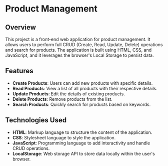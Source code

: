 
# Product Management

## Overview

This project is a front-end web application for product management. It allows users to perform full CRUD (Create, Read, Update, Delete) operations and search for products. The application is built using HTML, CSS, and JavaScript, and it leverages the browser's Local Storage to persist data.

## Features

- **Create Products**: Users can add new products with specific details.
- **Read Products**: View a list of all products with their respective details.
- **Update Products**: Edit the details of existing products.
- **Delete Products**: Remove products from the list.
- **Search Products**: Quickly search for products based on keywords.

## Technologies Used

- **HTML**: Markup language to structure the content of the application.
- **CSS**: Stylesheet language to style the application.
- **JavaScript**: Programming language to add interactivity and handle CRUD operations.
- **LocalStorage**: Web storage API to store data locally within the user's browser.



